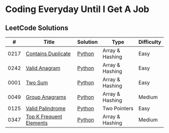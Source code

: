 # Coding Everyday Until I Get A Job

## LeetCode Solutions

| # | Title | Solution | Type | Difficulty |
|---| ----- | -------- | ---------- | ---------- |
|0217|[Contains Duplicate](https://leetcode.com/problems/contains-duplicate/description/) | [Python](./array_hashing/0217-contains-duplicate.py)|Array & Hashing| Easy |
|0242|[Valid Anagram](https://leetcode.com/problems/valid-anagram/description/) | [Python](./array_hashing/0242-valid-anagram.py)|Array & Hashing| Easy |
|0001|[Two Sum](https://leetcode.com/problems/two-sum/description/) | [Python](./array_hashing/0001-two-sum.py)|Array & Hashing| Easy |
|0049|[Group Anagrams](https://leetcode.com/problems/group-anagrams/description/) | [Python](./array_hashing/0049-group-anagrams.py)|Array & Hashing| Medium |
|0125|[Valid Palindrome](https://leetcode.com/problems/valid-palindrome/description/) | [Python](./two_pointers/0125-valid-palindrome.py)|Two Pointers| Easy |
|0347|[Top K Frequent Elements](https://leetcode.com/problems/top-k-frequent-elements/description/) | [Python](./array_hashing/0347-top-k-frequent-elements.py)|Array & Hashing| Medium |
